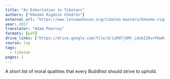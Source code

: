 ```yaml
---
title: "An Exhortation to Tibetans"
authors: ["Khenmo Rigdzin Chödrön"]
external_url: "https://www.lotsawahouse.org/tibetan-masters/khenmo-rigdzin-chodron/an-exhortation"
year: 2017
translator: "Adam Pearcey"
formats: [pdf]
drive_links: ["https://drive.google.com/file/d/1zMd7jKMY_L0obI20vrPUwKmxCoG3Lqcd/view?usp=drivesdk"]
course: lay
tags:
  - tibetan
pages: 1
---
```


A short list of moral qualities that every Buddhist should strive to uphold.

